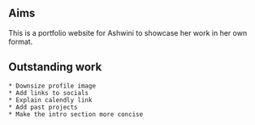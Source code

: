 ## Aims

This is a portfolio website for Ashwini to showcase her work in her own format.

## Outstanding work
    * Downsize profile image
    * Add links to socials
    * Explain calendly link
    * Add past projects
    * Make the intro section more concise
